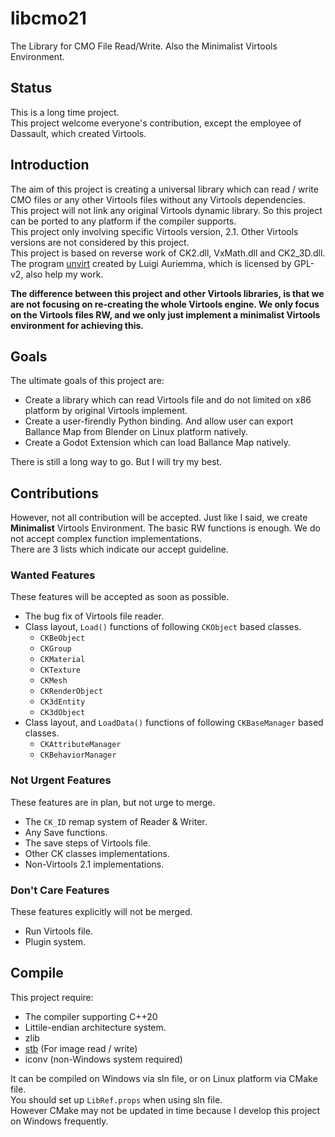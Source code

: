 # libcmo21

The Library for CMO File Read/Write. Also the Minimalist Virtools Environment.

## Status

This is a long time project.  
This project welcome everyone's contribution, except the employee of Dassault, which created Virtools.  

## Introduction

The aim of this project is creating a universal library which can read / write CMO files or any other Virtools files without any Virtools dependencies.  
This project will not link any original Virtools dynamic library. So this project can be ported to any platform if the compiler supports.  
This project only involving specific Virtools version, 2.1. Other Virtools versions are not considered by this project.  
This project is based on reverse work of CK2.dll, VxMath.dll and CK2_3D.dll. The program [unvirt](https://aluigi.altervista.org/papers.htm#unvirt) created by Luigi Auriemma, which is licensed by GPL-v2, also help my work.

**The difference between this project and other Virtools libraries, is that we are not focusing on re-creating the whole Virtools engine. We only focus on the Virtools files RW, and we only just implement a minimalist Virtools environment for achieving this.**

## Goals

The ultimate goals of this project are:

* Create a library which can read Virtools file and do not limited on x86 platform by original Virtools implement.
* Create a user-firendly Python binding. And allow user can export Ballance Map from Blender on Linux platform natively.
* Create a Godot Extension which can load Ballance Map natively.

There is still a long way to go. But I will try my best.

## Contributions

However, not all contribution will be accepted. Just like I said, we create **Minimalist** Virtools Environment. The basic RW functions is enough. We do not accept complex function implementations.  
There are 3 lists which indicate our accept guideline.

### Wanted Features

These features will be accepted as soon as possible.

* The bug fix of Virtools file reader.
* Class layout, `Load()` functions of following `CKObject` based classes.
  - `CKBeObject`
  - `CKGroup`
  - `CKMaterial`
  - `CKTexture`
  - `CKMesh`
  - `CKRenderObject`
  - `CK3dEntity`
  - `CK3dObject`
* Class layout, and `LoadData()` functions of following `CKBaseManager` based classes.
  - `CKAttributeManager`
  - `CKBehaviorManager`

### Not Urgent Features

These features are in plan, but not urge to merge.

* The `CK_ID` remap system of Reader & Writer.
* Any Save functions.
* The save steps of Virtools file.
* Other CK classes implementations.
* Non-Virtools 2.1 implementations.

### Don't Care Features

These features explicitly will not be merged.

* Run Virtools file.
* Plugin system.

## Compile

This project require:

* The compiler supporting C++20
* Littile-endian architecture system.
* zlib
* [stb](https://github.com/nothings/stb) (For image read / write)
* iconv (non-Windows system required)

It can be compiled on Windows via sln file, or on Linux platform via CMake file.  
You should set up `LibRef.props` when using sln file.  
However CMake may not be updated in time because I develop this project on Windows frequently.
